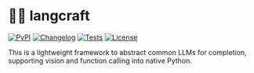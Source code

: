 # 🦜🧙 langcraft

[![PyPI](https://img.shields.io/pypi/v/langcraft.svg)](https://pypi.org/project/langcraft/) [![Changelog](https://img.shields.io/github/v/release/0d431/langcraft?include_prereleases&label=changelog)](https://github.com/0d431/langcraft/releases) [![Tests](https://img.shields.io/github/actions/workflow/status/0d431/langcraft/run_tests.yml)](https://github.com/0d431/langcraft/actions/workflows/run_tests.yml) [![License](https://img.shields.io/badge/license-Apache%202.0-blue.svg)](https://github.com/0d431/langcraft/blob/main/LICENSE)

This is a lightweight framework to abstract common LLMs for completion, supporting vision and function calling into native Python.
